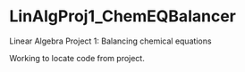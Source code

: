 # LinAlgProj1_ChemEQBalancer
Linear Algebra Project 1: Balancing chemical equations

Working to locate code from project.
